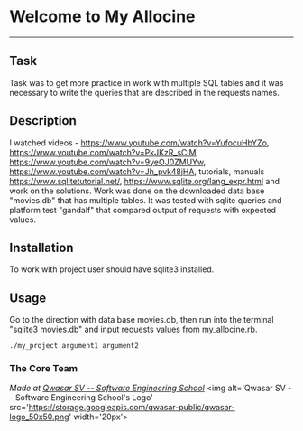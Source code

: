 # Welcome to My Allocine
***

## Task
Task was to get more practice in work with multiple SQL tables and it was necessary to write the queries that are described in the requests names.

## Description
I watched videos - https://www.youtube.com/watch?v=YufocuHbYZo, https://www.youtube.com/watch?v=PkJKzR_sClM, https://www.youtube.com/watch?v=9yeOJ0ZMUYw, https://www.youtube.com/watch?v=Jh_pvk48jHA, tutorials, manuals https://www.sqlitetutorial.net/, https://www.sqlite.org/lang_expr.html and work on the solutions. Work was done on the downloaded data base "movies.db" that has multiple tables. It was tested with sqlite queries and platform test "gandalf" that compared output of requests with expected values.

## Installation
To work with project user should have sqlite3 installed.

## Usage
Go to the direction with data base movies.db, then run into the terminal "sqlite3 movies.db" and input requests values from my_allocine.rb.
```
./my_project argument1 argument2
```

### The Core Team


<span><i>Made at <a href='https://qwasar.io'>Qwasar SV -- Software Engineering School</a></i></span>
<span><img alt='Qwasar SV -- Software Engineering School's Logo' src='https://storage.googleapis.com/qwasar-public/qwasar-logo_50x50.png' width='20px'></span>
